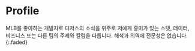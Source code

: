 ---
---

# Profile

MLB를 좋아하는 개발자로 다저스의 소식을 위주로 저에게 흥미가 있는 스탯, 데이터, 비즈니스 또는 다른 팀의 주제와 칼럼을 다룹니다. 해석과 의역에 전문성은 없습니다.
{:.faded}
